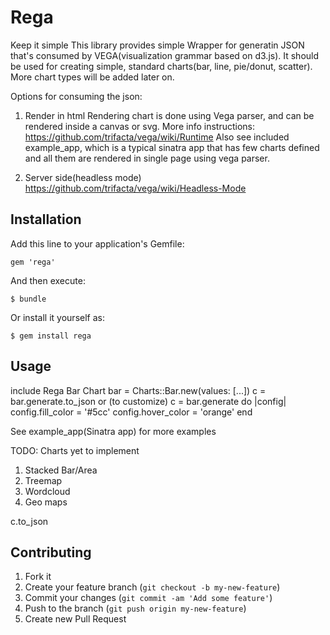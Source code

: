 # Rega
Keep it simple
This library provides simple Wrapper for generatin JSON that's consumed by VEGA(visualization grammar based on d3.js). It should be used for creating simple, standard charts(bar, line, pie/donut, scatter). More chart types will be added later on. 

Options for consuming the json:
1. Render in html
Rendering chart is done using Vega parser, and can be rendered inside a canvas or svg. More info instructions: https://github.com/trifacta/vega/wiki/Runtime
Also see included example_app, which is a typical sinatra app that has few charts defined and all them are rendered in single page using vega parser. 

2. Server side(headless mode)
https://github.com/trifacta/vega/wiki/Headless-Mode

## Installation

Add this line to your application's Gemfile:

    gem 'rega'

And then execute:

    $ bundle

Or install it yourself as:

    $ gem install rega

## Usage
include Rega
Bar Chart
bar = Charts::Bar.new(values: [...])
c = bar.generate.to_json or (to customize)
c = bar.generate do |config|
  config.fill_color = '#5cc'
  config.hover_color = 'orange'
end

See example_app(Sinatra app) for more examples

TODO: 
Charts yet to implement
1. Stacked Bar/Area 
2. Treemap
3. Wordcloud
4. Geo maps

c.to_json

## Contributing

1. Fork it
2. Create your feature branch (`git checkout -b my-new-feature`)
3. Commit your changes (`git commit -am 'Add some feature'`)
4. Push to the branch (`git push origin my-new-feature`)
5. Create new Pull Request

